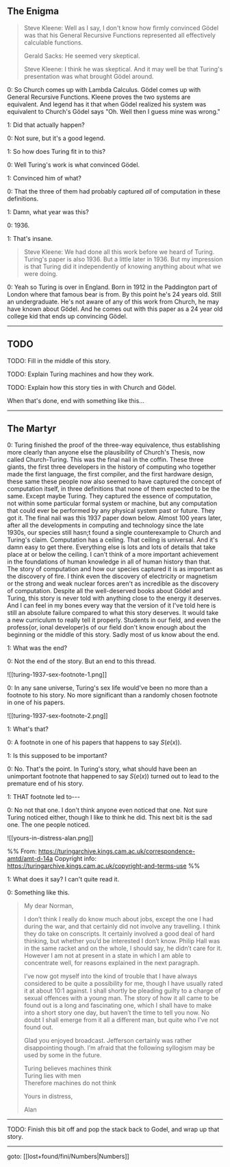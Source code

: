 ## The Enigma

> Steve Kleene: Well as I say, I don't know how firmly convinced Gödel was that his General Recursive Functions represented all effectively calculable functions.
>
> Gerald Sacks: He seemed very skeptical.
>
> Steve Kleene: I think he was skeptical. And it may well be that Turing's presentation was what brought Gödel around.

0: So Church comes up with Lambda Calculus. Gödel comes up with General Recursive Functions. Kleene proves the two systems are equivalent. And legend has it that when Gödel realized his system was equivalent to Church's Gödel says "Oh. Well then I guess mine was wrong."

1: Did that actually happen?

0: Not sure, but it's a good legend.

1: So how does Turing fit in to this?

0: Well Turing's work is what convinced Gödel.

1: Convinced him of what?

0: That the three of them had probably captured _all_ of computation in these definitions. 

1: Damn, what year was this?

0: 1936.

1: That's insane.

> Steve Kleene: We had done all this work before we heard of Turing. Turing's paper is also 1936. But a little later in 1936. But my impression is that Turing did it independently of knowing anything about what we were doing.

0: Yeah so Turing is over in England. Born in 1912 in the Paddington part of London where that famous bear is from. By this point he's 24 years old. Still an undergraduate. He's not aware of any of this work from Church, he may have known about Gödel. And he comes out with this paper as a 24 year old college kid that ends up convincing Gödel.

---

## TODO

TODO: Fill in the middle of this story.

TODO: Explain Turing machines and how they work.

TODO: Explain how this story ties in with Church and Gödel.

When that's done, end with something like this...

---
## The Martyr

0: Turing finished the proof of the three-way equivalence, thus establishing more clearly than anyone else the plausibility of Church's Thesis, now called Church-Turing. This was the final nail in the coffin. These three giants, the first three developers in the history of computing who together made the first language, the first compiler, and the first hardware design, these same these people now also seemed to have captured the concept of computation itself, in three definitions that none of them expected to be the same. Except maybe Turing. They captured the essence of computation, not within some particular formal system or machine, but any computation that could ever be performed by any physical system past or future. They got it. The final nail was this 1937 paper down below. Almost 100 years later, after all the developments in computing and technology since the late 1930s, our species still hasn;t found a single counterexample to Church and Turing's claim. Computation has a ceiling. That ceiling is universal. And it's damn easy to get there. Everything else is lots and lots of details that take place at or below the ceiling. I can't think of a more important achievement in the foundations of human knowledge in all of human history than that. The story of computation and how our species captured it is as important as the discovery of fire. I think even the discovery of electricity or magnetism or the strong and weak nuclear forces aren't as incredible as the discovery of computation. Despite all the well-deserved books about Gödel and Turing, this story is never told with anything close to the energy it deserves. And I can feel in my bones every way that the version of it I've told here is still an absolute failure compared to what this story deserves. It would take a new curriculum to really tell it properly. Students in our field, and even the profess{or, ional developer}s of our field don't know enough about the beginning or the middle of this story. Sadly most of us know about the end.

1: What was the end?

0: Not the end of the story. But an end to this thread.

![[turing-1937-sex-footnote-1.png]]

0: In any sane universe, Turing's sex life would've been no more than a footnote to his story. No more significant than a randomly chosen footnote in one of his papers.

![[turing-1937-sex-footnote-2.png]]

1: What's that?

0: A footnote in one of his papers that happens to say $S(e(x))$.

1: Is this supposed to be important?

0: No. That's the point. In Turing's story, what should have been an unimportant footnote that happened to say $S(e(x))$ turned out to lead to the premature end of his story.

1: THAT footnote led to---

0: No not that one. I don't think anyone even noticed that one. Not sure Turing noticed either, though I like to think he did. This next bit is the sad one. The one people noticed.

![[yours-in-distress-alan.png]]

%%
From: https://turingarchive.kings.cam.ac.uk/correspondence-amtd/amt-d-14a
Copyright info: https://turingarchive.kings.cam.ac.uk/copyright-and-terms-use
%%

1: What does it say? I can't quite read it.

0: Something like this.

> My dear Norman,
>
> I don’t think I really do know much about jobs, except the one I had during the war, and that certainly did not involve any travelling. I think they do take on conscripts. It certainly involved a good deal of hard thinking, but whether you’d be interested I don’t know. Philip Hall was in the same racket and on the whole, I should say, he didn’t care for it. However I am not at present in a state in which I am able to concentrate well, for reasons explained in the next paragraph.
> 
> I’ve now got myself into the kind of trouble that I have always considered to be quite a possibility for me, though I have usually rated it at about 10:1 against. I shall shortly be pleading guilty to a charge of sexual offences with a young man. The story of how it all came to be found out is a long and fascinating one, which I shall have to make into a short story one day, but haven’t the time to tell you now. No doubt I shall emerge from it all a different man, but quite who I’ve not found out.
> 
> Glad you enjoyed broadcast. Jefferson certainly was rather disappointing though. I’m afraid that the following syllogism may be used by some in the future.
> 
> Turing believes machines think  
> Turing lies with men  
> Therefore machines do not think
> 
> Yours in distress,
> 
> Alan


---

TODO: Finish this bit off and pop the stack back to Godel, and wrap up that story.

---


goto: [[lost+found/fini/Numbers|Numbers]]